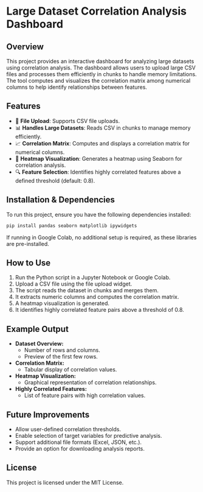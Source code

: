 # Large Dataset Correlation Analysis Dashboard

## Overview
This project provides an interactive dashboard for analyzing large datasets using correlation analysis. The dashboard allows users to upload large CSV files and processes them efficiently in chunks to handle memory limitations. The tool computes and visualizes the correlation matrix among numerical columns to help identify relationships between features.

## Features
- 📂 **File Upload**: Supports CSV file uploads.
- 📊 **Handles Large Datasets**: Reads CSV in chunks to manage memory efficiently.
- 📈 **Correlation Matrix**: Computes and displays a correlation matrix for numerical columns.
- 🎨 **Heatmap Visualization**: Generates a heatmap using Seaborn for correlation analysis.
- 🔍 **Feature Selection**: Identifies highly correlated features above a defined threshold (default: 0.8).

## Installation & Dependencies
To run this project, ensure you have the following dependencies installed:
```bash
pip install pandas seaborn matplotlib ipywidgets
```
If running in Google Colab, no additional setup is required, as these libraries are pre-installed.

## How to Use
1. Run the Python script in a Jupyter Notebook or Google Colab.
2. Upload a CSV file using the file upload widget.
3. The script reads the dataset in chunks and merges them.
4. It extracts numeric columns and computes the correlation matrix.
5. A heatmap visualization is generated.
6. It identifies highly correlated feature pairs above a threshold of 0.8.

## Example Output
- **Dataset Overview:**
  - Number of rows and columns.
  - Preview of the first few rows.
- **Correlation Matrix:**
  - Tabular display of correlation values.
- **Heatmap Visualization:**
  - Graphical representation of correlation relationships.
- **Highly Correlated Features:**
  - List of feature pairs with high correlation values.

## Future Improvements
- Allow user-defined correlation thresholds.
- Enable selection of target variables for predictive analysis.
- Support additional file formats (Excel, JSON, etc.).
- Provide an option for downloading analysis reports.

## License
This project is licensed under the MIT License.


